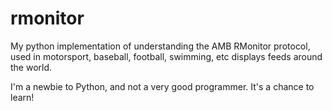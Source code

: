 rmonitor
========

My python implementation of understanding the AMB RMonitor protocol, used in 
motorsport, baseball, football, swimming, etc displays feeds around the world.

I'm a newbie to Python, and not a very good programmer. It's a chance to learn!
